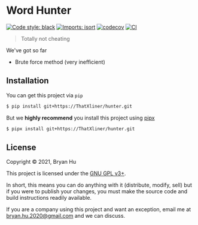 # Word Hunter

[![Code style: black](https://img.shields.io/badge/code%20style-black-000000.svg)](https://github.com/psf/black) [![Imports: isort](https://img.shields.io/badge/%20imports-isort-%231674b1?style=flat&labelColor=ef8336)](https://pycqa.github.io/isort/)
 [![codecov](https://codecov.io/gh/ThatXliner/hunter/branch/main/graph/badge.svg)](https://codecov.io/gh/ThatXliner/hunter)  [![CI](https://github.com/ThatXliner/hunter/actions/workflows/ci.yml/badge.svg?branch=main)](https://github.com/ThatXliner/hunter/actions/workflows/ci.yml)

> Totally not cheating


We've got so far

 - Brute force method (very inefficient)

## Installation

You can get this project via `pip`

```bash
$ pip install git+https://ThatXliner/hunter.git
```

But we **highly recommend** you install this project using [pipx](https://pypa.github.io/pipx/)

```bash
$ pipx install git+https://ThatXliner/hunter.git
```


## License

Copyright © 2021, Bryan Hu

This project is licensed under the [GNU GPL v3+](https://github.com/ThatXliner/hunter/blob/main/LICENSE.txt).

In short, this means you can do anything with it (distribute, modify, sell) but if you were to publish your changes, you must make the source code and build instructions readily available.

If you are a company using this project and want an exception, email me at [bryan.hu.2020@gmail.com](mailto:bryan.hu.2020@gmail.com) and we can discuss.
